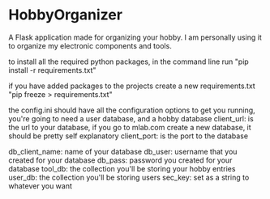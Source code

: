 # HobbyOrganizer
A Flask application made for organizing your hobby. I am personally using it to organize my electronic components and tools.

to install all the required python packages, in the command line run "pip install -r requirements.txt"

if you have added packages to the projects create a new requirements.txt "pip freeze > requirements.txt"

the config.ini should have all the configuration options to get you running, you're going to need a user database, and a hobby database
client_url: is the url to your database, if you go to mlab.com create a new database, it should be pretty self explanatory
client_port: is the port to the database

db_client_name: name of your database
db_user: username that you created for your database
db_pass: password you created for your database
tool_db: the collection you'll be storing your hobby entries
user_db: the collection you'll be storing users
sec_key: set as a string to whatever you want